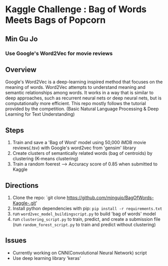 # Kaggle Challenge : Bag of Words Meets Bags of Popcorn
## Min Gu Jo
### Use Google's Word2Vec for movie reviews


## Overview
Google's Word2Vec is a deep-learning inspired method that focuses on the meaning of words. Word2Vec attempts to understand meaning and semantic relationships among words. It works in a way that is similar to deep approaches, such as recurrent neural nets or deep neural nets, but is computationally more efficient. This repo mostly follows the tutorial provided by the competition. 
(Basic Natural Language Processing & Deep Learning for Text Understanding)


## Steps
1. Train and save a 'Bag of Word' model using 50,000 iMDB movie reviews(.tsv) with Google's word2vec from 'gensim' library
2. Create clusters of semantically related words (bag of centroids) by clustering (K-means clustering)
3. Train a random foerest
 --> Accuracy score of 0.85 when submitted to Kaggle



## Directions
1. Clone the repo: `git clone https://github.com/mingujo/BagOfWords-Kaggle-.git'
2. Install python dependencies with pip: `pip install -r requirements.txt` 
3. run `word2vec_model_buildingscript.py` to build 'bag of words' model
4. run `clustering_script.py` to train, predict, and create a submission file
(run `random_forest_script.py` to train and predict without clustering)

## Issues
- Currently working on CNN(Convolutional Neural Network) script
- Use deep learning library 'keras'